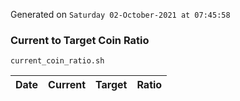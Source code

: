 Generated on `Saturday 02-October-2021 at 07:45:58`

### Current to Target Coin Ratio
`current_coin_ratio.sh`

Date|Current|Target|Ratio
---|---|---|---
